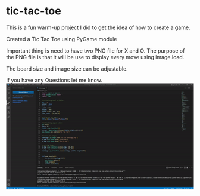 # tic-tac-toe

This is a fun warm-up project I did to get the idea of how to create a game.

Created a Tic Tac Toe using PyGame module

Important thing is need to have two PNG file for  X and O. The purpose of the PNG file is that it will be use to display every move using image.load.

The board size and image size can be adjustable.

If you have any Questions let me know.
![](tictactoe.gif)
